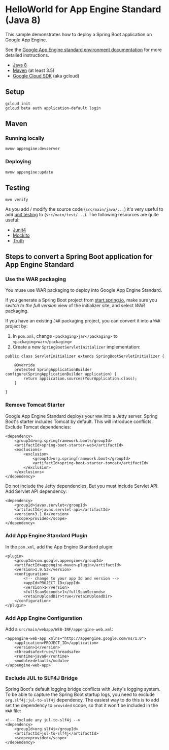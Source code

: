HelloWorld for App Engine Standard (Java 8)
============================

This sample demonstrates how to deploy a Spring Boot application on Google App Engine.

See the [Google App Engine standard environment documentation][ae-docs] for more
detailed instructions.

[ae-docs]: https://cloud.google.com/appengine/docs/java/


* [Java 8](http://www.oracle.com/technetwork/java/javase/downloads/index.html)
* [Maven](https://maven.apache.org/download.cgi) (at least 3.5)
* [Google Cloud SDK](https://cloud.google.com/sdk/) (aka gcloud)

## Setup

    gcloud init
    gcloud beta auth application-default login

## Maven
### Running locally

    mvnw appengine:devserver

### Deploying

    mvnw appengine:update

## Testing

    mvn verify
 
As you add / modify the source code (`src/main/java/...`) it's very useful to add [unit testing](https://cloud.google.com/appengine/docs/java/tools/localunittesting)
to (`src/main/test/...`).  The following resources are quite useful:

* [Junit4](http://junit.org/junit4/)
* [Mockito](http://mockito.org/)
* [Truth](http://google.github.io/truth/)

## Steps to convert a Spring Boot application for App Engine Standard
### Use the WAR packaging
You muse use WAR packaging to deploy into Google App Engine Standard.

If you generate a Spring Boot project from [start.spring.io](http://start.spring.io/),
make sure you *switch to the full version* view of the initializer site, and select *WAR*
packaging.

If you have an existing `JAR` packaging project, you can convert it into a `WAR` project by:
1. In `pom.xml`, change `<packaging>jar</packaging>` to `<packaging>war</packaging>`
1. Create a new `SpringBootServletInitializer` implementation:

```
public class ServletInitializer extends SpringBootServletInitializer {

	@Override
	protected SpringApplicationBuilder configure(SpringApplicationBuilder application) {
		return application.sources(YourApplication.class);
	}

}
```

### Remove Tomcat Starter
Google App Engine Standard deploys your `WAR` into a Jetty server. Spring Boot's starter
includes Tomcat by default. This will introduce conflicts. Exclude Tomcat dependencies:
```
<dependency>
	<groupId>org.springframework.boot</groupId>
	<artifactId>spring-boot-starter-web</artifactId>
	<exclusions>
		<exclusion>
			<groupId>org.springframework.boot</groupId>
			<artifactId>spring-boot-starter-tomcat</artifactId>
		</exclusion>
	</exclusions>
</dependency>
```

Do not include the Jetty dependencies. But you must include Servlet API. Add Servlet API
dependency:
```
<dependency>
	<groupId>javax.servlet</groupId>
	<artifactId>javax.servlet-api</artifactId>
	<version>3.1.0</version>
	<scope>provided</scope>
</dependency>
```

### Add App Engine Standard Plugin
In the `pom.xml`, add the App Engine Standard plugin:
```
<plugin>
	<groupId>com.google.appengine</groupId>
	<artifactId>appengine-maven-plugin</artifactId>
	<version>1.9.53</version>
	<configuration>
		<!-- change to your app Id and version -->
		<appId>PROJECT_ID</appId>
		<version>1</version>
		<fullScanSeconds>1</fullScanSeconds>
		<retainUploadDir>true</retainUploadDir>
	</configuration>
</plugin>
```

### Add App Engine Configuration
Add a `src/main/webapp/WEB-INF/appengine-web.xml`:
```
<appengine-web-app xmlns="http://appengine.google.com/ns/1.0">
    <application>PROJECT_ID</application>
    <version>1</version>
    <threadsafe>true</threadsafe>
    <runtime>java8</runtime>
    <module>default</module>
</appengine-web-app>
```

### Exclude JUL to SLF4J Bridge
Spring Boot's default logging bridge conflicts with Jetty's logging system.
To be able to capture the Spring Boot startup logs, you need to exclude
`org.slf4j:jul-to-slf4j` dependency.  The easiest way to do this is to
add set the dependency to `provided` scope, so that it won't be included in
the `WAR` file:

```
<!-- Exclude any jul-to-slf4j -->
<dependency>
	<groupId>org.slf4j</groupId>
	<artifactId>jul-to-slf4j</artifactId>
	<scope>provided</scope>
</dependency>
```

